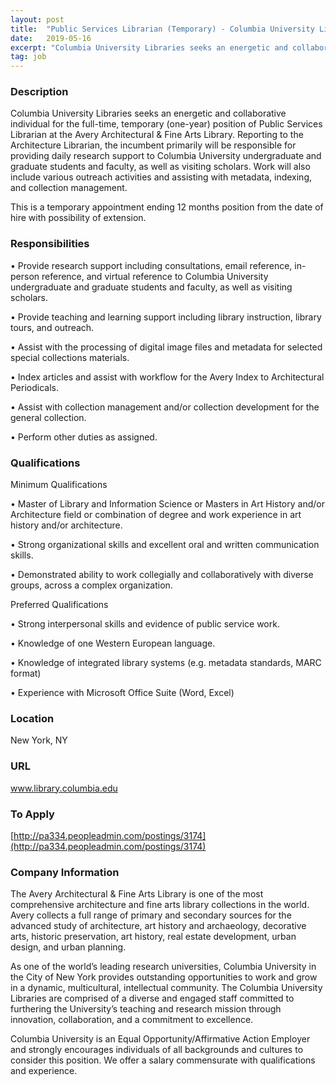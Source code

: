 ```yaml
---
layout: post
title:  "Public Services Librarian (Temporary) - Columbia University Libraries"
date:   2019-05-16
excerpt: "Columbia University Libraries seeks an energetic and collaborative individual for the full-time, temporary (one-year) position of Public Services Librarian at the Avery Architectural & Fine Arts Library. Reporting to the Architecture Librarian, the incumbent primarily will be responsible for providing daily research support to Columbia University undergraduate and graduate students..."
tag: job
---
```


### Description   

Columbia University Libraries seeks an energetic and collaborative individual for the full-time, temporary (one-year) position of Public Services Librarian at the Avery Architectural & Fine Arts Library. Reporting to the Architecture Librarian, the incumbent primarily will be responsible for providing daily research support to Columbia University undergraduate and graduate students and faculty, as well as visiting scholars. Work will also include various outreach activities and assisting with metadata, indexing, and collection management.

This is a temporary appointment ending 12 months position from the date of hire with possibility of extension.


### Responsibilities   


•  Provide research support including consultations, email reference, in-person reference, and virtual reference to Columbia University undergraduate and graduate students and faculty, as well as visiting scholars.

•  Provide teaching and learning support including library instruction, library tours, and outreach.

•  Assist with the processing of digital image files and metadata for selected special collections materials.

•  Index articles and assist with workflow for the Avery Index to Architectural Periodicals.

•  Assist with collection management and/or collection development for the general collection.

•  Perform other duties as assigned.


### Qualifications   

Minimum Qualifications

•  Master of Library and Information Science or Masters in Art History and/or Architecture field or combination of degree and work experience in art history and/or architecture.

•  Strong organizational skills and excellent oral and written communication skills.

•  Demonstrated ability to work collegially and collaboratively with diverse groups, across a complex organization.

Preferred Qualifications

•  Strong interpersonal skills and evidence of public service work.

•  Knowledge of one Western European language.

•  Knowledge of integrated library systems (e.g. metadata standards, MARC format)

•  Experience with Microsoft Office Suite (Word, Excel)





### Location   

New York, NY


### URL   

www.library.columbia.edu

### To Apply   

[http://pa334.peopleadmin.com/postings/3174](http://pa334.peopleadmin.com/postings/3174)


### Company Information   

The Avery Architectural & Fine Arts Library is one of the most comprehensive architecture and fine arts library collections in the world. Avery collects a full range of primary and secondary sources for the advanced study of architecture, art history and archaeology, decorative arts, historic preservation, art history, real estate development, urban design, and urban planning.

As one of the world’s leading research universities, Columbia University in the City of New York provides outstanding opportunities to work and grow in a dynamic, multicultural, intellectual community. The Columbia University Libraries are comprised of a diverse and engaged staff committed to furthering the University’s teaching and research mission through innovation, collaboration, and a commitment to excellence.

Columbia University is an Equal Opportunity/Affirmative Action Employer and strongly encourages individuals of all backgrounds and cultures to consider this position. We offer a salary commensurate with qualifications and experience.



